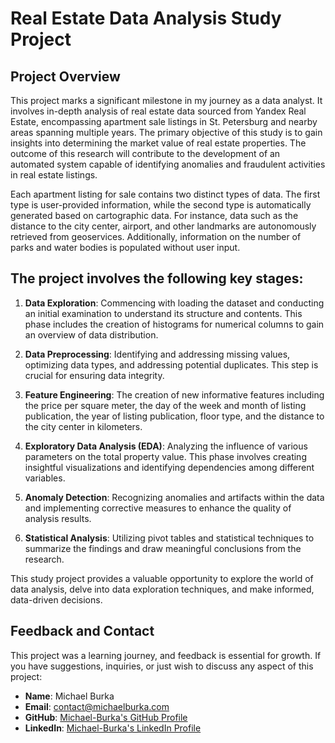 # Real Estate Data Analysis Study Project

## Project Overview
This project marks a significant milestone in my journey as a data analyst. It involves in-depth analysis of real estate data sourced from Yandex Real Estate, encompassing apartment sale listings in St. Petersburg and nearby areas spanning multiple years. The primary objective of this study is to gain insights into determining the market value of real estate properties. The outcome of this research will contribute to the development of an automated system capable of identifying anomalies and fraudulent activities in real estate listings.

Each apartment listing for sale contains two distinct types of data. The first type is user-provided information, while the second type is automatically generated based on cartographic data. For instance, data such as the distance to the city center, airport, and other landmarks are autonomously retrieved from geoservices. Additionally, information on the number of parks and water bodies is populated without user input.

## The project involves the following key stages:

1. **Data Exploration**: Commencing with loading the dataset and conducting an initial examination to understand its structure and contents. This phase includes the creation of histograms for numerical columns to gain an overview of data distribution.

2. **Data Preprocessing**: Identifying and addressing missing values, optimizing data types, and addressing potential duplicates. This step is crucial for ensuring data integrity.

3. **Feature Engineering**: The creation of new informative features including the price per square meter, the day of the week and month of listing publication, the year of listing publication, floor type, and the distance to the city center in kilometers.

4. **Exploratory Data Analysis (EDA)**: Analyzing the influence of various parameters on the total property value. This phase involves creating insightful visualizations and identifying dependencies among different variables.

5. **Anomaly Detection**: Recognizing anomalies and artifacts within the data and implementing corrective measures to enhance the quality of analysis results.

6. **Statistical Analysis**: Utilizing pivot tables and statistical techniques to summarize the findings and draw meaningful conclusions from the research.

This study project provides a valuable opportunity to explore the world of data analysis, delve into data exploration techniques, and make informed, data-driven decisions.

## Feedback and Contact

This project was a learning journey, and feedback is essential for growth. If you have suggestions, inquiries, or just wish to discuss any aspect of this project:

- **Name**: Michael Burka 
- **Email**: [contact@michaelburka.com](mailto:contact@michaelburka.com) 
- **GitHub**: [Michael-Burka's GitHub Profile](https://github.com/Michael-Burka/) 
- **LinkedIn**: [Michael-Burka's LinkedIn Profile](https://www.linkedin.com/in/michael-burka-485832251/) 
